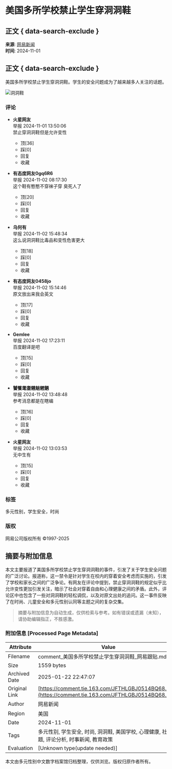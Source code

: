 # 美国多所学校禁止学生穿洞洞鞋

## 正文 { data-search-exclude }


**来源**: [网易新闻](https://www.163.com/dy/article/JFTHLGBJ0514BQ68.html)  
**时间**: 2024-11-01

## 正文 { data-search-exclude }

美国多所学校禁止学生穿洞洞鞋。学生的安全问题成为了越来越多人关注的话题。

![洞洞鞋](https://cms-bucket.nosdn.127.net/2018/08/13/078ea9f65d954410b62a52ac773875a1.jpeg)

### 评论

- **火星网友**  
  举报 2024-11-01 13:50:06  
  禁止穿洞洞鞋但是允许变性  
  - 顶[36]  
  - 踩[0]  
  - 回复  
  - 收藏

- **有态度网友0gq6R6**  
  举报 2024-11-02 08:17:30  
  这个鞋有憨憨不穿袜子穿 臭死人了  
  - 顶[20]  
  - 踩[0]  
  - 回复  
  - 收藏

- **乌何有**  
  举报 2024-11-02 15:48:34  
  这么说洞洞鞋比毒品和变性危害更大  
  - 顶[18]  
  - 踩[0]  
  - 回复  
  - 收藏

- **有态度网友0458jo**  
  举报 2024-11-02 15:14:46  
  原文放出来我会英文  
  - 顶[17]  
  - 踩[0]  
  - 回复  
  - 收藏

- **Gemlee**  
  举报 2024-11-02 17:23:11  
  百度翻译是吧  
  - 顶[15]  
  - 踩[0]  
  - 回复  
  - 收藏

- **饕餮耄耋魑魅魍魉**  
  举报 2024-11-02 13:48:48  
  参考消息都是在瞎编  
  - 顶[16]  
  - 踩[0]  
  - 回复  
  - 收藏

- **火星网友**  
  举报 2024-11-02 13:03:53  
  无中生有  
  - 顶[15]  
  - 踩[0]  
  - 回复  
  - 收藏

### 标签  
多元性别，学生安全，时尚

### 版权  
网易公司版权所有 ©1997-2025
<!-- tcd_original_link https://comment.tie.163.com/JFTHLGBJ0514BQ68.html -->


## 摘要与附加信息

<!-- tcd_abstract -->
本文主要报道了美国多所学校禁止学生穿洞洞鞋的事件，引发了关于学生安全问题的广泛讨论。报道称，这一禁令是针对学生在校内的穿着安全考虑而实施的，引发了学校和家长之间的广泛争论。有网友在评论中提到，禁止穿洞洞鞋的规定似乎比允许变性更加引发关注，暗示了社会对穿着自由和心理健康之间的矛盾。此外，评论区中也包含了一些对洞洞鞋的轻松调侃，以及对原文出处的追问。这一事件反映了在时尚、儿童安全和多元性别认同等主题之间的复杂交集。
<!-- tcd_abstract_end -->

> 摘要与附加信息为自动生成，仅供检索与参考。如有错误或遗漏（未知），请协助编辑指正，不胜感激。

### 附加信息 [Processed Page Metadata]

| Attribute       | Value                                  |
|-----------------|----------------------------------------|
| Filename        | comment_美国多所学校禁止学生穿洞洞鞋_网易跟贴.md                             |
| Size            | 1559 bytes                           |
| Archived Date   | 2025-01-22 22:47:07                             |
| Original Link   | [https://comment.tie.163.com/JFTHLGBJ0514BQ68.html](https://comment.tie.163.com/JFTHLGBJ0514BQ68.html)                       |
| Author          | 网易新闻                               |
| Region          | 美国                               |
| Date            | 2024-11-01                                 |
| Tags            | 多元性别, 学生安全, 时尚, 洞洞鞋, 美国学校, 心理健康, 社会议题, 评论分析, 时事新闻, 教育政策                                 |
| Evaluation            | [Unknown type(update needed)]                                 |
<!-- tcd_table_end -->

本文由多元性别中文数字档案馆归档整理，仅供浏览。版权归原作者所有。
